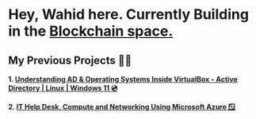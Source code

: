 <h1>Hey, Wahid here. Currently Building in the <a href="https://linkedin.com/in/awahid01">Blockchain space.</a></h1>

<h2> My Previous Projects 👨‍💻</h2>

<b>1. [Understanding AD & Operating Systems Inside VirtualBox - Active Directory | Linux | Windows 11 💿](https://github.com/cyberwahid01/Operating-Systems-With-VirtualBox)

<b>2. [IT Help Desk, Compute and Networking Using Microsoft Azure 🪟](https://github.com/cyberwahid01/Azure-Compute-and-Networking)
